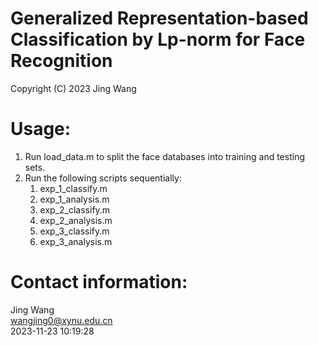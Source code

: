 # Generalized Representation-based Classification by Lp-norm for Face Recognition
Copyright (C) 2023 Jing Wang

# Usage:
1. Run load_data.m to split the face databases into training and testing sets.
2. Run the following scripts sequentially:
   1) exp_1_classify.m
   2) exp_1_analysis.m
   3) exp_2_classify.m
   4) exp_2_analysis.m
   5) exp_3_classify.m
   6) exp_3_analysis.m

# Contact information: 
Jing Wang  
wangjing0@xynu.edu.cn  
2023-11-23 10:19:28  
